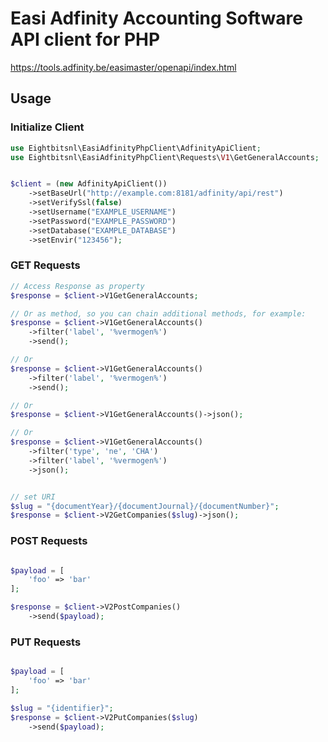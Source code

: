 # Easi Adfinity Accounting Software API client for PHP

https://tools.adfinity.be/easimaster/openapi/index.html

## Usage

### Initialize Client

```php
use Eightbitsnl\EasiAdfinityPhpClient\AdfinityApiClient;
use Eightbitsnl\EasiAdfinityPhpClient\Requests\V1\GetGeneralAccounts;


$client = (new AdfinityApiClient())
    ->setBaseUrl("http://example.com:8181/adfinity/api/rest")
    ->setVerifySsl(false)
    ->setUsername("EXAMPLE_USERNAME")
    ->setPassword("EXAMPLE_PASSWORD")
    ->setDatabase("EXAMPLE_DATABASE")
    ->setEnvir("123456");

```

### GET Requests

```PHP
// Access Response as property
$response = $client->V1GetGeneralAccounts;

// Or as method, so you can chain additional methods, for example:
$response = $client->V1GetGeneralAccounts()
    ->filter('label', '%vermogen%')
    ->send();

// Or
$response = $client->V1GetGeneralAccounts()
    ->filter('label', '%vermogen%')
    ->send();

// Or
$response = $client->V1GetGeneralAccounts()->json();

// Or
$response = $client->V1GetGeneralAccounts()
    ->filter('type', 'ne', 'CHA')
    ->filter('label', '%vermogen%')
    ->json();


// set URI
$slug = "{documentYear}/{documentJournal}/{documentNumber}";
$response = $client->V2GetCompanies($slug)->json();
```

### POST Requests

```PHP

$payload = [
    'foo' => 'bar'
];

$response = $client->V2PostCompanies()
    ->send($payload);

```

### PUT Requests

```PHP

$payload = [
    'foo' => 'bar'
];

$slug = "{identifier}";
$response = $client->V2PutCompanies($slug)
    ->send($payload);

```
